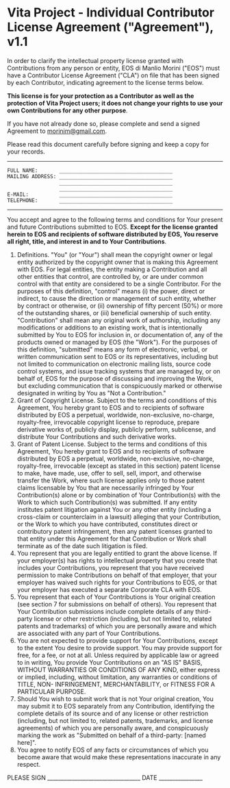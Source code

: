 Vita Project - Individual Contributor License Agreement ("Agreement"), v1.1
===========================================================================

In order to clarify the intellectual property license granted with Contributions from any person or entity, EOS di Manlio Morini ("EOS") must have a Contributor License Agreement ("CLA") on file that has been signed by each Contributor, indicating agreement to the license terms below.

**This license is for your protection as a Contributor as well as the protection of Vita Project users; it does not change your rights to use your own Contributions for any other purpose**.

If you have not already done so, please complete and send a signed Agreement to morinim@gmail.com.

Please read this document carefully before signing and keep a copy for your records.

----

```
FULL NAME:       _____________________________________
MAILING ADDRESS: _____________________________________
                 _____________________________________
				 _____________________________________
E-MAIL:          _____________________________________
TELEPHONE:       _____________________________________
```

----

You accept and agree to the following terms and conditions for Your present and future Contributions submitted to EOS. **Except for the license granted herein to EOS and recipients of software distributed by EOS, You reserve all right, title, and interest in and to Your Contributions**.

1. Definitions. "You" (or "Your") shall mean the copyright owner or legal entity authorized by the copyright owner that is making this Agreement with EOS. For legal entities, the entity making a Contribution and all other entities that control, are controlled by, or are under common control with that entity are considered to be a single Contributor. For the purposes of this definition, "control" means (i) the power, direct or indirect, to cause the direction or management of such entity, whether by contract or otherwise, or (ii) ownership of fifty percent (50%) or more of the outstanding shares, or (iii) beneficial ownership of such entity. "Contribution" shall mean any original work of authorship, including any modifications or additions to an existing work, that is intentionally submitted by You to EOS for inclusion in, or documentation of, any of the products owned or managed by EOS (the "Work"). For the purposes of this definition, "submitted" means any form of electronic, verbal, or written communication sent to EOS or its representatives, including but not limited to communication on electronic mailing lists, source code control systems, and issue tracking systems that are managed by, or on behalf of, EOS for the purpose of discussing and improving the Work, but excluding communication that is conspicuously marked or otherwise designated in writing by You as "Not a Contribution."
2. Grant of Copyright License. Subject to the terms and conditions of this Agreement, You hereby grant to EOS and to recipients of software distributed by EOS a perpetual, worldwide, non-exclusive, no-charge, royalty-free, irrevocable copyright license to reproduce, prepare derivative works of, publicly display, publicly perform, sublicense, and distribute Your Contributions and such derivative works.
3. Grant of Patent License. Subject to the terms and conditions of this Agreement, You hereby grant to EOS and to recipients of software distributed by EOS a perpetual, worldwide, non-exclusive, no-charge, royalty-free, irrevocable (except as stated in this section) patent license to make, have made, use, offer to sell, sell, import, and otherwise transfer the Work, where such license applies only to those patent claims licensable by You that are necessarily infringed by Your Contribution(s) alone or by combination of Your Contribution(s) with the Work to which such Contribution(s) was submitted. If any entity institutes patent litigation against You or any other entity (including a cross-claim or counterclaim in a lawsuit) alleging that your Contribution, or the Work to which you have contributed, constitutes direct or contributory patent infringement, then any patent licenses granted to that entity under this Agreement for that Contribution or Work shall terminate as of the date such litigation is filed.
4. You represent that you are legally entitled to grant the above license. If your employer(s) has rights to intellectual property that you create that includes your Contributions, you represent that you have received permission to make Contributions on behalf of that employer, that your employer has waived such rights for your Contributions to EOS, or that your employer has executed a separate Corporate CLA with EOS.
5. You represent that each of Your Contributions is Your original creation (see section 7 for submissions on behalf of others). You represent that Your Contribution submissions include complete details of any third-party license or other restriction (including, but not limited to, related patents and trademarks) of which you are personally aware and which are associated with any part of Your Contributions.
6. You are not expected to provide support for Your Contributions, except to the extent You desire to provide support. You may provide support for free, for a fee, or not at all. Unless required by applicable law or agreed to in writing, You provide Your Contributions on an "AS IS" BASIS, WITHOUT WARRANTIES OR CONDITIONS OF ANY KIND, either express or implied, including, without limitation, any warranties or conditions of TITLE, NON- INFRINGEMENT, MERCHANTABILITY, or FITNESS FOR A PARTICULAR PURPOSE.
7. Should You wish to submit work that is not Your original creation, You may submit it to EOS separately from any Contribution, identifying the complete details of its source and of any license or other restriction (including, but not limited to, related patents, trademarks, and license agreements) of which you are personally aware, and conspicuously marking the work as "Submitted on behalf of a third-party: [named here]".
8. You agree to notify EOS of any facts or circumstances of which you become aware that would make these representations inaccurate in any respect.



PLEASE SIGN  __________________________________      DATE ________________